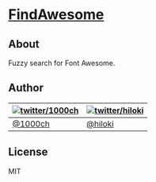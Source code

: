 # [FindAwesome](http://findawesome.herokuapp.com)

## About

Fuzzy search for Font Awesome.

## Author

| [![twitter/1000ch](https://avatars3.githubusercontent.com/u/1800018?v=2&s=70)](https://twitter.com/1000ch) | [![twitter/hiloki](https://avatars2.githubusercontent.com/u/445333?v=2&s=70)](https://twitter.com/hiloki) |
|---|---|
| [@1000ch](http://github.com/1000ch) | [@hiloki](http://github.com/hiloki) |

## License

MIT